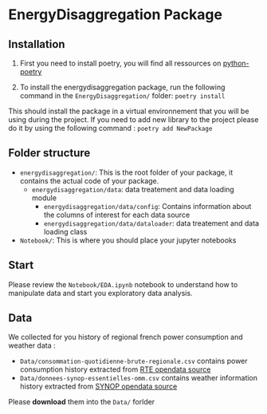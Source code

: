 # EnergyDisaggregation Package


## Installation
 1. First you need to install poetry, you will find all ressources on  [python-poetry](https://python-poetry.org/docs/)

 2. To install the energydisaggregation package, run the following command in the ```EnergyDisaggregation/``` folder:
   ```poetry install```

This should install the package in a virtual environnement that you will be using during the project. If you need to add new library to the project please do it by using the following command :
```poetry add NewPackage```

## Folder structure

- `energydisaggregation/`: This is the root folder of your package, it contains the actual code of your package.
  - `energydisaggregation/data`: data treatement and data loading module
    - `energydisaggregation/data/config`: Contains information about the columns of interest for each data source
    - `energydisaggregation/data/dataloader`: data treatement and data loading class
- `Notebook/`: This is where you should place your jupyter notebooks

## Start
Please review the `Notebook/EDA.ipynb` notebook to understand how to manipulate data and start you exploratory data analysis.

## Data
We collected for you history of regional french power consumption and weather data : 
- `Data/consommation-quotidienne-brute-regionale.csv` contains power consumption history extracted from [RTE opendata source](https://odre.opendatasoft.com/explore/dataset/consommation-quotidienne-brute-regionale/export/?disjunctive.code_insee_region&disjunctive.region)
- `Data/donnees-synop-essentielles-omm.csv` contains weather information history extracted from [SYNOP opendata source](https://public.opendatasoft.com/explore/dataset/donnees-synop-essentielles-omm/table/?flg=fr&sort=date)

Please **download** them into the `Data/` forlder